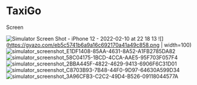 # TaxiGo
Screen

![Simulator Screen Shot - iPhone 12 - 2022-02-10 at 22 18 13](https://user-images.githubusercontent.com/62817086/153437947-5d678405-b122-44aa-8bfa-96c7a7060667.png)
![](https://gyazo.com/eb5c5741b6a9a16c692170a41a49c858.png | width=100)
![simulator_screenshot_E1DF1408-85AA-4631-8A52-A1FB2785DA82](https://user-images.githubusercontent.com/62817086/153438069-f3b43ea4-01a8-41c8-ba58-1a6828e98834.png)
![simulator_screenshot_58C04175-1BCD-4CCA-AAE5-95F703F057F4](https://user-images.githubusercontent.com/62817086/153438090-1d418a2c-53ad-4d84-b070-b9b4537f3a29.png)
![simulator_screenshot_2BBA445F-4822-4629-9413-6906F6C31D01](https://user-images.githubusercontent.com/62817086/153438113-405e3f7f-fddd-46ae-a009-7cfdf4179a19.png)
![simulator_screenshot_C8703B93-7B48-44F0-9D97-64630A599D34](https://user-images.githubusercontent.com/62817086/153438150-90356072-4e48-44b6-8cb5-d0bdf8746f45.png)
![simulator_screenshot_3A96CFB3-C2C2-49D4-B526-09118044577A](https://user-images.githubusercontent.com/62817086/153438186-1c39c82f-5d80-4567-87cd-8a76a3577dc4.png)
